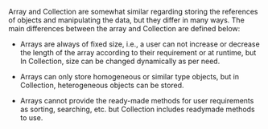 Array and Collection are somewhat similar regarding storing the
references of objects and manipulating the data, but they differ in many
ways. The main differences between the array and Collection are defined
below:

- Arrays are always of fixed size, i.e., a user can not increase or
  decrease the length of the array according to their requirement or
  at runtime, but In Collection, size can be changed dynamically as
  per need.

- Arrays can only store homogeneous or similar type objects, but in
  Collection, heterogeneous objects can be stored.

- Arrays cannot provide the ready-made methods for user requirements
  as sorting, searching, etc. but Collection includes readymade
  methods to use.